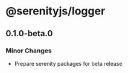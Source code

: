 # @serenityjs/logger

## 0.1.0-beta.0

### Minor Changes

- Prepare serenity packages for beta release
